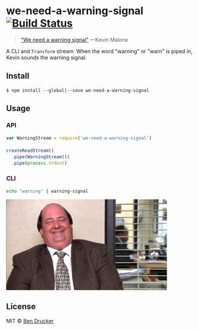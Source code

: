 # we-need-a-warning-signal [![Build Status](https://travis-ci.org/bendrucker/we-need-a-warning-signal.svg?branch=master)](https://travis-ci.org/bendrucker/we-need-a-warning-signal)

> ["We need a warning signal"](https://www.youtube.com/watch?v=AZfRggA3YYU) —Kevin Malone

A CLI and `Transform` stream. When the word "warning" or "warn" is piped in, Kevin sounds the warning signal.

## Install

```
$ npm install --global|--save we-need-a-warning-signal
```


## Usage

### API

```js
var WarningStream = require('we-need-a-warning-signal')

createReadStream()
  .pipe(WarningStream())
  .pipe(process.stdout)
```

### CLI

```sh
echo "warning" | warning-signal
```

![the trick is to undercook the onions](kevin.gif)

## License

MIT © [Ben Drucker](http://bendrucker.me)
